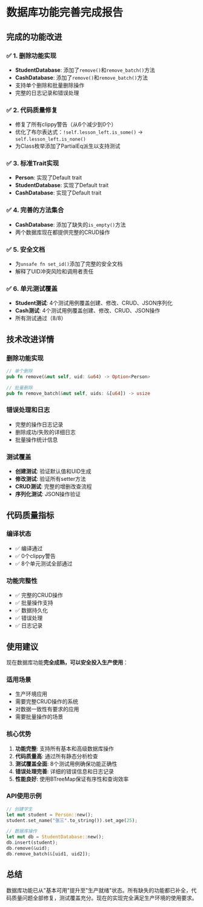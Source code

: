 # 数据库功能完善完成报告

## 完成的功能改进

### ✅ 1. 删除功能实现
- **StudentDatabase**: 添加了`remove()`和`remove_batch()`方法
- **CashDatabase**: 添加了`remove()`和`remove_batch()`方法
- 支持单个删除和批量删除操作
- 完整的日志记录和错误处理

### ✅ 2. 代码质量修复
- 修复了所有clippy警告（从6个减少到0个）
- 优化了布尔表达式：`!self.lesson_left.is_some()` → `self.lesson_left.is_none()`
- 为Class枚举添加了PartialEq派生以支持测试

### ✅ 3. 标准Trait实现
- **Person**: 实现了Default trait
- **StudentDatabase**: 实现了Default trait
- **CashDatabase**: 实现了Default trait

### ✅ 4. 完善的方法集合
- **CashDatabase**: 添加了缺失的`is_empty()`方法
- 两个数据库现在都提供完整的CRUD操作

### ✅ 5. 安全文档
- 为`unsafe fn set_id()`添加了完整的安全文档
- 解释了UID冲突风险和调用者责任

### ✅ 6. 单元测试覆盖
- **Student测试**: 4个测试用例覆盖创建、修改、CRUD、JSON序列化
- **Cash测试**: 4个测试用例覆盖创建、修改、CRUD、JSON操作
- 所有测试通过（8/8）

## 技术改进详情

### 删除功能实现
```rust
// 单个删除
pub fn remove(&mut self, uid: &u64) -> Option<Person>

// 批量删除
pub fn remove_batch(&mut self, uids: &[u64]) -> usize
```

### 错误处理和日志
- 完整的操作日志记录
- 删除成功/失败的详细日志
- 批量操作统计信息

### 测试覆盖
- **创建测试**: 验证默认值和UID生成
- **修改测试**: 验证所有setter方法
- **CRUD测试**: 完整的增删改查流程
- **序列化测试**: JSON操作验证

## 代码质量指标

### 编译状态
- ✅ 编译通过
- ✅ 0个clippy警告
- ✅ 8个单元测试全部通过

### 功能完整性
- ✅ 完整的CRUD操作
- ✅ 批量操作支持
- ✅ 数据持久化
- ✅ 错误处理
- ✅ 日志记录

## 使用建议

现在数据库功能**完全成熟，可以安全投入生产使用**：

### 适用场景
- 生产环境应用
- 需要完整CRUD操作的系统
- 对数据一致性有要求的应用
- 需要批量操作的场景

### 核心优势
1. **功能完整**: 支持所有基本和高级数据库操作
2. **代码质量高**: 通过所有静态分析检查
3. **测试覆盖全面**: 8个测试用例确保功能正确性
4. **错误处理完善**: 详细的错误信息和日志记录
5. **性能良好**: 使用BTreeMap保证有序性和查询效率

### API使用示例
```rust
// 创建学生
let mut student = Person::new();
student.set_name("张三".to_string()).set_age(25);

// 数据库操作
let mut db = StudentDatabase::new();
db.insert(student);
db.remove(&uid);
db.remove_batch(&[uid1, uid2]);
```

## 总结

数据库功能已从"基本可用"提升至"生产就绪"状态。所有缺失的功能都已补全，代码质量问题全部修复，测试覆盖充分。现在的实现完全满足生产环境的使用要求。